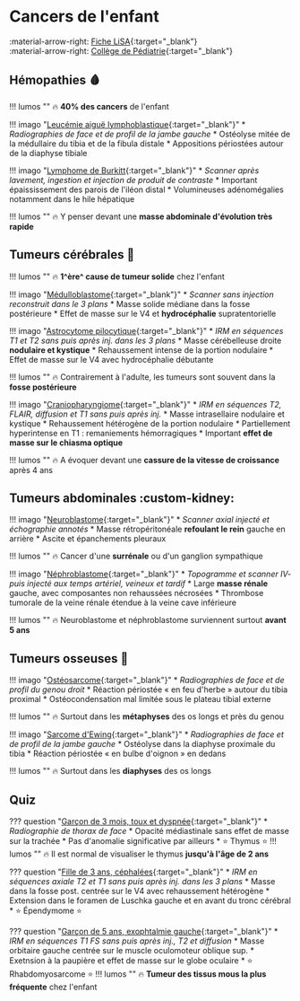 # Cancers de l'enfant 

:material-arrow-right: [Fiche LiSA](https://livret.uness.fr/lisa/Cancer_de_l%E2%80%99enfant_:_particularit%C3%A9s_%C3%A9pid%C3%A9miologiques,_diagnostiques_et_th%C3%A9rapeutiques){:target="_blank"}   
:material-arrow-right: [Collège de Pédiatrie](https://www.pedia-univ.fr/deuxieme-cycle/referentiel/hematologie-cancerologie/cancers-lenfant){:target="_blank"}


## Hémopathies :drop_of_blood:

!!! lumos ""
    :fire: **40% des cancers** de l'enfant

!!! imago "[Leucémie aiguë lymphoblastique](https://radiopaedia.org/cases/40019/studies/49531?referrer=%2Farticles%2Facute-lymphoblastic-leukaemia%23image_list_item_22760394){:target="_blank"}"
    * _Radiographies de face et de profil de la jambe gauche_
    * Ostéolyse mitée de la médullaire du tibia et de la fibula distale
    * Appositions périostées autour de la diaphyse tibiale

!!! imago "[Lymphome de Burkitt](https://radiopaedia.org/cases/177234/studies/142372?lang=gb){:target="_blank"}"
    * _Scanner après lavement, ingestion et injection de produit de contraste_
    * Important épaississement des parois de l'iléon distal
    * Volumineuses adénomégalies notamment dans le hile hépatique

!!! lumos ""
    :fire: Y penser devant une **masse abdominale d'évolution très rapide**


## Tumeurs cérébrales :brain:

!!! lumos ""
    :fire: **1^ère^ cause de tumeur solide** chez l'enfant

!!! imago "[Médulloblastome](https://radiopaedia.org/cases/98844/studies/120009?lang=gb){:target="_blank"}"
    * _Scanner sans injection reconstruit dans le 3 plans_
    * Masse solide médiane dans la fosse postérieure
    * Effet de masse sur le V4 et **hydrocéphalie** supratentorielle

!!! imago "[Astrocytome pilocytique](https://radiopaedia.org/cases/8474/studies/9296?lang=gb){:target="_blank"}"
    * _IRM en séquences T1 et T2 sans puis après inj. dans les 3 plans_
    * Masse cérébelleuse droite **nodulaire et kystique**
    * Rehaussement intense de la portion nodulaire
    * Effet de masse sur le V4 avec hydrocéphalie débutante

!!! lumos ""
    :fire: Contrairement à l'adulte, les tumeurs sont souvent dans la **fosse postérieure**

!!! imago "[Craniopharyngiome](https://radiopaedia.org/cases/34580/studies/35960?lang=gb){:target="_blank"}"
    * _IRM en séquences T2, FLAIR, diffusion et T1 sans puis après inj._
    * Masse intrasellaire nodulaire et kystique
    * Rehaussement hétérogène de la portion nodulaire
    * Partiellement hyperintense en T1 : remaniements hémorragiques
    * Important **effet de masse sur le chiasma optique**

!!! lumos ""
    :fire: A évoquer devant une **cassure de la vitesse de croissance** après 4 ans


## Tumeurs abdominales :custom-kidney:

!!! imago "[Neuroblastome](https://radiopaedia.org/cases/47939/studies/52781?lang=gb){:target="_blank"}"
    * _Scanner axial injecté et échographie annotés_
    * Masse rétropéritonéale **refoulant le rein** gauche en arrière
    * Ascite et épanchements pleuraux 

!!! lumos ""
    :fire: Cancer d'une **surrénale** ou d'un ganglion sympathique

!!! imago "[Néphroblastome](https://radiopaedia.org/cases/43889/studies/47373?lang=gb){:target="_blank"}"
    * _Topogramme et scanner IV- puis injecté aux temps artériel, veineux et tardif_
    * Large **masse rénale** gauche, avec composantes non rehaussées nécrosées
    * Thrombose tumorale de la veine rénale étendue à la veine cave inférieure

!!! lumos ""
    :fire: Neuroblastome et néphroblastome surviennent surtout **avant 5 ans**


## Tumeurs osseuses :bone:

!!! imago "[Ostéosarcome](https://radiopaedia.org/cases/83093/studies/97460?lang=gb){:target="_blank"}"
    * _Radiographies de face et de profil du genou droit_
    * Réaction périostée « en feu d'herbe » autour du tibia proximal
    * Ostéocondensation mal limitée sous le plateau tibial externe

!!! lumos ""
    :fire: Surtout dans les **métaphyses** des os longs et près du genou

!!! imago "[Sarcome d'Ewing](https://radiopaedia.org/cases/70892/studies/81099?lang=gb){:target="_blank"}"
    * _Radiographies de face et de profil de la jambe gauche_
    * Ostéolyse dans la diaphyse proximale du tibia
    * Réaction périostée « en bulbe d'oignon » en dedans

!!! lumos ""
    :fire: Surtout dans les **diaphyses** des os longs


## Quiz

??? question "[Garçon de 3 mois, toux et dyspnée](https://radiopaedia.org/cases/72667/studies/83261?lang=gb){:target="_blank"}"
    * _Radiographie de thorax de face_
    * Opacité médiastinale sans effet de masse sur la trachée
    * Pas d'anomalie significative par ailleurs
    * :star: Thymus :star:
    !!! lumos ""
        :fire: Il est normal de visualiser le thymus **jusqu'à l'âge de 2 ans**

??? question "[Fille de 3 ans, céphalées](https://radiopaedia.org/cases/21746/studies/21726?lang=gb){:target="_blank"}"
    * _IRM en séquences axiale T2 et T1 sans puis après inj. dans les 3 plans_
    * Masse dans la fosse post. centrée sur le V4 avec rehaussement hétérogène
    * Extension dans le foramen de Luschka gauche et en avant du tronc cérébral
    * :star: Épendymome :star:

??? question "[Garçon de 5 ans, exophtalmie gauche](https://radiopaedia.org/cases/154138/studies/127392?lang=gb){:target="_blank"}"
    * _IRM en séquences T1 FS sans puis après inj., T2 et diffusion_
    * Masse orbitaire gauche centrée sur le muscle oculomoteur oblique sup.
    * Exetnsion à la paupière et effet de masse sur le globe oculaire 
    * :star: Rhabdomyosarcome :star:
    !!! lumos ""
        :fire: **Tumeur des tissus mous la plus fréquente** chez l'enfant